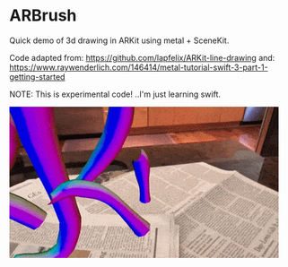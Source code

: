 # ARBrush
Quick demo of 3d drawing in ARKit using metal + SceneKit. 

Code adapted from:
  https://github.com/lapfelix/ARKit-line-drawing 
and:
  https://www.raywenderlich.com/146414/metal-tutorial-swift-3-part-1-getting-started

NOTE: This is experimental code! ..I'm just learning swift.

![Alt text](anim.gif)
